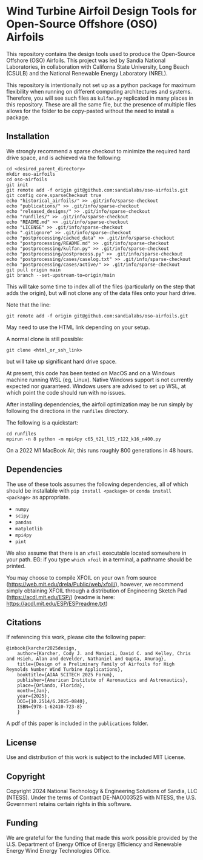 Wind Turbine Airfoil Design Tools for Open-Source Offshore (OSO) Airfoils
=========================================================================

This repository contains the design tools used to produce the Open-Source Offshore (OSO) Airfoils.  This project was led by Sandia National Laboratories, in collaboration with Californa State University, Long Beach (CSULB) and the National Renewable Energy Laboratory (NREL).

This repository is intentionally not set up as a python package for maximum flexibility when running on different computing architectures and systems.  Therefore, you will see such files as `kulfan.py` replicated in many places in this repository.  These are all the same file, but the presence of multiple files allows for the folder to be copy-pasted without the need to install a package.


Installation
------------

We strongly recommend a sparse checkout to minimize the required hard drive space, and is achieved via the following:
```
cd <desired_parent_directory>
mkdir oso-airfoils
cd oso-airfoils
git init
git remote add -f origin git@github.com:sandialabs/oso-airfoils.git
git config core.sparseCheckout true
echo "historical_airfoils/" >> .git/info/sparse-checkout
echo "publications/" >> .git/info/sparse-checkout
echo "released_designs/" >> .git/info/sparse-checkout
echo "runfiles/" >> .git/info/sparse-checkout
echo "README.md" >> .git/info/sparse-checkout
echo "LICENSE" >> .git/info/sparse-checkout
echo ".gitignore" >> .git/info/sparse-checkout
echo "postprocessing/cached_data" >> .git/info/sparse-checkout
echo "postprocessing/README.md" >> .git/info/sparse-checkout
echo "postprocessing/kulfan.py" >> .git/info/sparse-checkout
echo "postprocessing/postprocess.py" >> .git/info/sparse-checkout
echo "postprocessing/cases/caselog.txt" >> .git/info/sparse-checkout
echo "postprocessing/cases/active/" >> .git/info/sparse-checkout
git pull origin main
git branch --set-upstream-to=origin/main
```

This will take some time to index all of the files (particularly on the step that adds the origin), but will not clone any of the data files onto your hard drive.

Note that the line:
```
git remote add -f origin git@github.com:sandialabs/oso-airfoils.git
```
May need to use the HTML link depending on your setup.

A normal clone is still possible:
```
git clone <html_or_ssh_link>
```
but will take up significant hard drive space.

At present, this code has been tested on MacOS and on a Windows machine running WSL (eg, Linux).  Native Windows support is not currently expected nor guaranteed.  Windows users are advised to set up WSL, at which point the code should run with no issues.

After installing dependencies, the airfoil optimization may be run simply by following the directions in the `runfiles` directory.

The following is a quickstart:
```
cd runfiles
mpirun -n 8 python -m mpi4py c65_t21_l15_r122_k16_n400.py
```

On a 2022 M1 MacBook Air, this runs roughly 800 generations in 48 hours.


Dependencies
------------

The use of these tools assumes the following dependencies, all of which should be installable with `pip install <package>` or `conda install <package>` as appropriate.

- `numpy`
- `scipy`
- `pandas`
- `matplotlib`
- `mpi4py`
- `pint`

We also assume that there is an `xfoil` executable located somewhere in your path.  EG: if you type `which xfoil` in a terminal, a pathname should be printed.  

You may choose to compile XFOIL on your own from source (https://web.mit.edu/drela/Public/web/xfoil/), however, we recommend simply obtaining XFOIL through a distribution of Engineering Sketch Pad (https://acdl.mit.edu/ESP/) (readme is here: https://acdl.mit.edu/ESP/ESPreadme.txt)

Citations
---------

If referencing this work, please cite the following paper:

```
@inbook{karcher2025design, 
    author={Karcher, Cody J. and Maniaci, David C. and Kelley, Chris and Hsieh, Alan and deVelder, Nathaniel and Gupta, Anurag}, 
    title={Design of a Preliminary Family of Airfoils for High Reynolds Number Wind Turbine Applications}, 
    booktitle={AIAA SCITECH 2025 Forum}, 
    publisher={American Institute of Aeronautics and Astronautics}, 
    place={Orlando, Florida}, 
    month={Jan},
    year={2025},
    DOI={10.2514/6.2025-0840},
    ISBN={978-1-62410-723-8}
    }
```

A pdf of this paper is included in the `publications` folder.


License
-------

Use and distribution of this work is subject to the included MIT License.


Copyright
---------

Copyright 2024 National Technology & Engineering Solutions of Sandia, LLC (NTESS). Under the terms of Contract DE-NA0003525 with NTESS, the U.S. Government retains certain rights in this software.


Funding
-------

We are grateful for the funding that made this work possible provided by the U.S. Department of Energy Office of Energy Efficiency and Renewable Energy Wind Energy Technologies Office.
